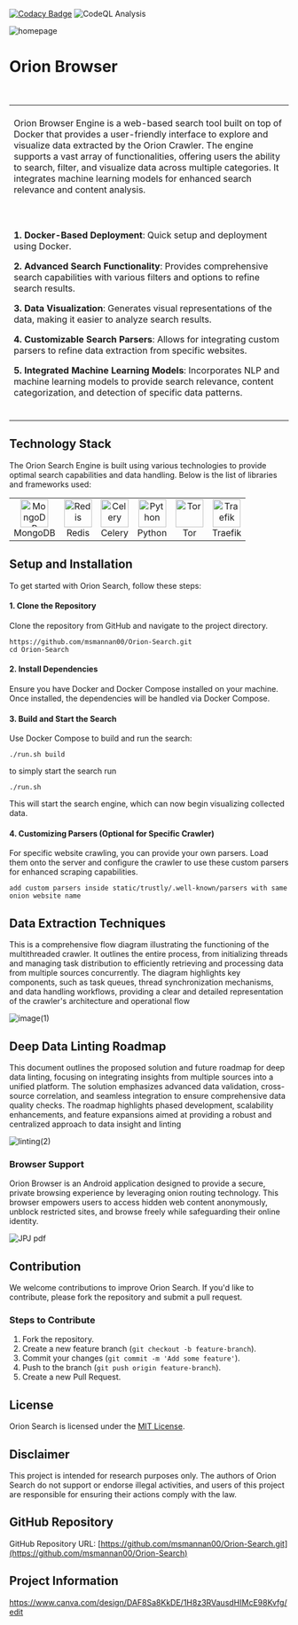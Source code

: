 [![Codacy Badge](https://app.codacy.com/project/badge/Grade/a1f302d35c0f4f8c9293acabc5086512)](https://app.codacy.com/gh/msmannan00/Orion-Search/dashboard?utm_source=gh&utm_medium=referral&utm_content=&utm_campaign=Badge_grade)
![CodeQL Analysis](https://github.com/msmannan00/Genesis-Search/actions/workflows/github-code-scanning/codeql/badge.svg)

![homepage](https://github.com/user-attachments/assets/37fcf444-40be-46c9-8bd8-45a22d824141)

# Orion Browser
<table>
<tr>
<td>
<br>
Orion Browser Engine is a web-based search tool built on top of Docker that provides a user-friendly interface to explore and visualize data extracted by the Orion Crawler. The engine supports a vast array of functionalities, offering users the ability to search, filter, and visualize data across multiple categories. It integrates machine learning models for enhanced search relevance and content analysis.
<br>
<br>
</td>
</tr>
<br>
<tr>
<td>
<br>

**1. Docker-Based Deployment**: Quick setup and deployment using Docker.

**2. Advanced Search Functionality**: Provides comprehensive search capabilities with various filters and options to refine search results.

**3. Data Visualization**: Generates visual representations of the data, making it easier to analyze search results.

**4. Customizable Search Parsers**: Allows for integrating custom parsers to refine data extraction from specific websites.

**5. Integrated Machine Learning Models**: Incorporates NLP and machine learning models to provide search relevance, content categorization, and detection of specific data patterns.
<br><br>
</td>
</tr>
</table>


## Technology Stack

The Orion Search Engine is built using various technologies to provide optimal search capabilities and data handling. Below is the list of libraries and frameworks used:

<table>
  <tr>
    <td align="center">
      <img src="https://w7.pngwing.com/pngs/956/695/png-transparent-mongodb-original-wordmark-logo-icon.png" alt="MongoDB" height="50">
      <br>MongoDB
    </td>
    <td align="center">
      <img src="https://upload.wikimedia.org/wikipedia/en/6/6b/Redis_Logo.svg" alt="Redis" height="50">
      <br>Redis
    </td>
    <td align="center">
      <img src="https://docs.celeryproject.org/en/stable/_static/celery_512.png" alt="Celery" height="50">
      <br>Celery
    </td>
    <td align="center">
      <img src="https://upload.wikimedia.org/wikipedia/commons/c/c3/Python-logo-notext.svg" alt="Python" height="50">
      <br>Python
    </td>
    <td align="center">
      <img src="https://static1.xdaimages.com/wordpress/wp-content/uploads/2018/09/tor-logo.jpeg" alt="Tor" height="50">
      <br>Tor
    </td>
    <td align="center">
      <img src="https://doc.traefik.io/traefik/assets/img/traefik.logo.png" alt="Traefik" height="50">
      <br>Traefik
    </td>
  </tr>
</table>

## Setup and Installation

To get started with Orion Search, follow these steps:

#### 1. Clone the Repository

Clone the repository from GitHub and navigate to the project directory.

```
https://github.com/msmannan00/Orion-Search.git
cd Orion-Search
```

#### 2. Install Dependencies

Ensure you have Docker and Docker Compose installed on your machine. Once installed, the dependencies will be handled via Docker Compose.

#### 3. Build and Start the Search

Use Docker Compose to build and run the search:

```
./run.sh build
```
to simply start the search run
```
./run.sh
```

This will start the search engine, which can now begin visualizing collected data.

#### 4. Customizing Parsers (Optional for Specific Crawler)

For specific website crawling, you can provide your own parsers. Load them onto the server and configure the crawler to use these custom parsers for enhanced scraping capabilities.
```
add custom parsers inside static/trustly/.well-known/parsers with same onion website name
```
## Data Extraction Techniques
This is a comprehensive flow diagram illustrating the functioning of the multithreaded crawler. It outlines the entire process, from initializing threads and managing task distribution to efficiently retrieving and processing data from multiple sources concurrently. The diagram highlights key components, such as task queues, thread synchronization mechanisms, and data handling workflows, providing a clear and detailed representation of the crawler's architecture and operational flow

![image(1)](https://github.com/user-attachments/assets/696cf009-a0f3-4995-91fe-58e53b128825)


## Deep Data Linting Roadmap
This document outlines the proposed solution and future roadmap for deep data linting, focusing on integrating insights from multiple sources into a unified platform. The solution emphasizes advanced data validation, cross-source correlation, and seamless integration to ensure comprehensive data quality checks. The roadmap highlights phased development, scalability enhancements, and feature expansions aimed at providing a robust and centralized approach to data insight and linting

![linting(2)](https://github.com/user-attachments/assets/ce1885dc-e701-45f6-89ab-9f412b057373)

### Browser Support

Orion Browser is an Android application designed to provide a secure, private browsing experience by leveraging onion routing technology. This browser empowers users to access hidden web content anonymously, unblock restricted sites, and browse freely while safeguarding their online identity.

![JPJ pdf](https://github.com/user-attachments/assets/399fd130-988d-4e0d-acef-2f60d6220a81)

## Contribution

We welcome contributions to improve Orion Search. If you'd like to contribute, please fork the repository and submit a pull request.

### Steps to Contribute

1. Fork the repository.  
2. Create a new feature branch (`git checkout -b feature-branch`).  
3. Commit your changes (`git commit -m 'Add some feature'`).  
4. Push to the branch (`git push origin feature-branch`).  
5. Create a new Pull Request.

## License

Orion Search is licensed under the [MIT License](LICENSE).

## Disclaimer

This project is intended for research purposes only. The authors of Orion Search do not support or endorse illegal activities, and users of this project are responsible for ensuring their actions comply with the law.

## GitHub Repository

GitHub Repository URL: [https://github.com/msmannan00/Orion-Search.git](https://github.com/msmannan00/Orion-Search)

## Project Information

https://www.canva.com/design/DAF8Sa8KkDE/1H8z3RVausdHIMcE98Kvfg/edit
